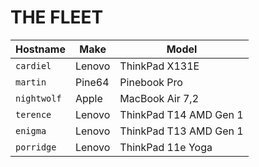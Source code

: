 # THE FLEET

| Hostname    | Make   | Model                  |
|-------------|--------|------------------------|
| `cardiel`   | Lenovo | ThinkPad X131E         |
| `martin`    | Pine64 | Pinebook Pro           |
| `nightwolf` | Apple  | MacBook Air 7,2        |
| `terence`   | Lenovo | ThinkPad T14 AMD Gen 1 |
| `enigma`    | Lenovo | ThinkPad T13 AMD Gen 1 |
| `porridge`  | Lenovo | ThinkPad 11e Yoga      |
